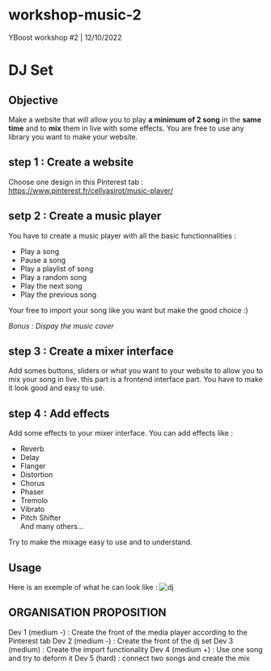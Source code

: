 # workshop-music-2
YBoost workshop #2 | 12/10/2022

# DJ Set

## Objective 
Make a website that will allow you to play **a minimum of 2 song** in the **same time** and to **mix** them in live with some effects.
You are free to use any library you want to make your website.

## step 1 : Create a website

Choose one design in this Pinterest tab : https://www.pinterest.fr/cellyasirot/music-player/

## setp 2 : Create a music player
You have to create a music player with all the basic functionnalities :
* Play a song
* Pause a song
* Play a playlist of song
* Play a random song
* Play the next song
* Play the previous song

Your free to import your song like you want but make the good choice :)

*Bonus : Dispay the music cover*

## step 3 : Create a mixer interface
Add somes buttons, sliders or what you want to your website to allow you to mix your song in live. this part is a frontend interface part. You have to make it look good and easy to use.

## step 4 : Add effects
Add some effects to your mixer interface. You can add effects like :
* Reverb
* Delay
* Flanger
* Distortion
* Chorus
* Phaser
* Tremolo
* Vibrato
* Pitch Shifter  
And many others...  

Try to make the mixage easy to use and to understand.

## Usage
Here is an exemple of what he can look like : ![dj](https://i.imgur.com/e0a5xsz.gif)

## ORGANISATION PROPOSITION

Dev 1 (medium -) : Create the front of the media player according to the Pinterest tab
Dev 2 (medium -) : Create the front of the dj set
Dev 3 (medium) : Create the import functionality 
Dev 4 (medium +) : Use one song and try to deform it 
Dev 5 (hard) : connect two songs and create the mix 
